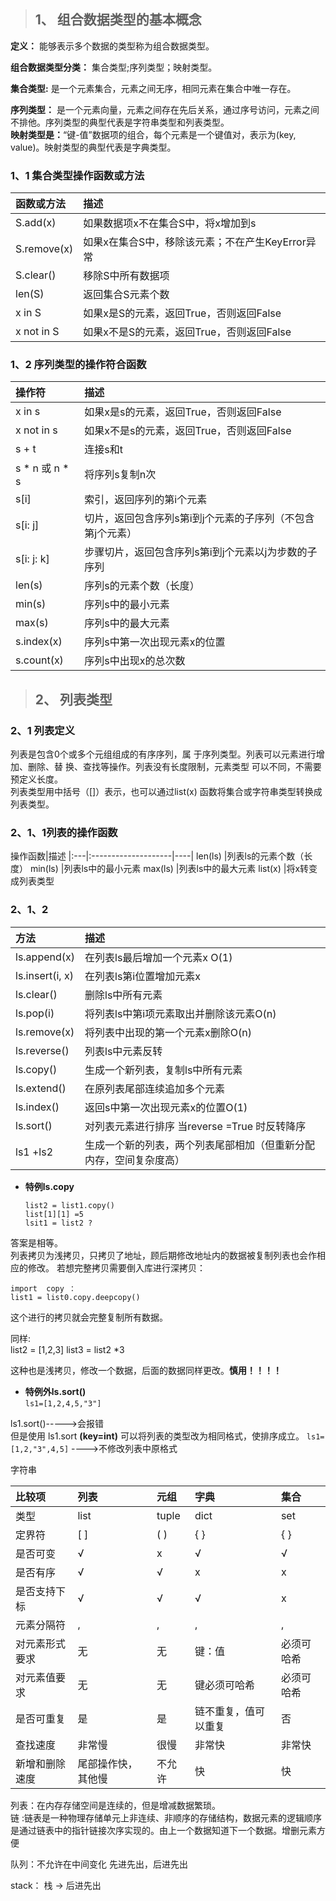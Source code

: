 >## 1、 组合数据类型的基本概念  
**定义：** 能够表示多个数据的类型称为组合数据类型。

**组合数据类型分类：** 集合类型;序列类型；映射类型。

**集合类型:** 是一个元素集合，元素之间无序，相同元素在集合中唯一存在。  

**序列类型：** 是一个元素向量，元素之间存在先后关系，通过序号访问，元素之间不排他。序列类型的典型代表是字符串类型和列表类型。  
**映射类型是：**“键-值”数据项的组合，每个元素是一个键值对，表示为(key, value)。映射类型的典型代表是字典类型。
 ### 1、1 集合类型操作函数或方法  
|函数或方法|描述|
|:---|:----|
|S.add(x)| 如果数据项x不在集合S中，将x增加到s
S.remove(x) |如果x在集合S中，移除该元素；不在产生KeyError异常  
S.clear()| 移除S中所有数据项|  
len(S) |返回集合S元素个数|
x in S |如果x是S的元素，返回True，否则返回False|
x not in S |如果x不是S的元素，返回True，否则返回False|  
### 1、2 序列类型的操作符合函数  
|操作符|描述  
|:---|:---|
x in s |如果x是s的元素，返回True，否则返回False
x not in s| 如果x不是s的元素，返回True，否则返回False
s + t |连接s和t
s * n 或 n * s| 将序列s复制n次
s[i]| 索引，返回序列的第i个元素
s[i: j] |切片，返回包含序列s第i到j个元素的子序列（不包含第j个元素）
s[i: j: k]| 步骤切片，返回包含序列s第i到j个元素以j为步数的子序列
len(s) |序列s的元素个数（长度）
min(s)| 序列s中的最小元素
max(s)| 序列s中的最大元素
s.index(x) |序列s中第一次出现元素x的位置
s.count(x)| 序列s中出现x的总次数  

> ## 2、 列表类型  
### 2、1 列表定义  
列表是包含0个或多个元组组成的有序序列，属
于序列类型。列表可以元素进行增加、删除、替
换、查找等操作。列表没有长度限制，元素类型
可以不同，不需要预定义长度。  
列表类型用中括号（[]）表示，也可以通过list(x)
函数将集合或字符串类型转换成列表类型。  
### 2、1、1列表的操作函数  
操作函数|描述
|:---|:--------------------|----|
len(ls)         |列表ls的元素个数（长度）
min(ls)          |列表ls中的最小元素
max(ls)      |列表ls中的最大元素
list(x) |将x转变成列表类型  
### 2、1、2 
方法|描述
|:----|:---|
ls.append(x)| 在列表ls最后增加一个元素x O(1)
ls.insert(i, x)| 在列表ls第i位置增加元素x
ls.clear() |删除ls中所有元素
ls.pop(i) |将列表ls中第i项元素取出并删除该元素O(n)
ls.remove(x)| 将列表中出现的第一个元素x删除O(n)
ls.reverse() |列表ls中元素反转
ls.copy() |生成一个新列表，复制ls中所有元素 
ls.extend()|在原列表尾部连续追加多个元素
ls.index()|返回s中第一次出现元素x的位置O(1)
ls.sort()|对列表元素进行排序 当reverse =True 时反转降序
ls1 +ls2|生成一个新的列表，两个列表尾部相加（但重新分配内存，空间复杂度高）

+ **特例ls.copy**   

    ```list1 = [1,[1,2,3],4]  
    list2 = list1.copy()  
    list[1][1] =5  
    lsit1 = list2 ?  
答案是相等。   
列表拷贝为浅拷贝，只拷贝了地址，顾后期修改地址内的数据被复制列表也会作相应的修改。
若想完整拷贝需要倒入库进行深拷贝：

    import  copy ：
    list1 = list0.copy.deepcopy()
这个进行的拷贝就会完整复制所有数据。

同样:  
list2 = [1,2,3]
list3 = list2 *3

这种也是浅拷贝，修改一个数据，后面的数据同样更改。****慎用！！！！****

+ **特例外ls.sort()**   
`ls1=[1,2,4,5,"3"]`

ls1.sort()----->会报错   
但是使用  ls1.sort **(key=int)** 可以将列表的类型改为相同格式，使排序成立。 
`ls1=[1,2,"3",4,5]`  ---->不修改列表中原格式



字符串  



      




  

  






|比较项|  列表 |元组  |字典   |集合 |
|:----|:----|:----|:----|:--|  
|类型|list |tuple|dict|set |    
|定界符 |[ ]  |( )  |{ }  |{ }   |  
|是否可变|  √|x| √| √|
|是否有序| √|√| x| x|
|是否支持下标|  √|√| √| x| 
|元素分隔符|,|,|,|,|
|对元素形式要求|无|无|键：值|必须可哈希
|对元素值要求|无|无|键必须可哈希|必须可哈希
|是否可重复|是|是|链不重复，值可以重复|否|
|查找速度|非常慢|很慢|非常快|非常快|
|新增和删除速度|尾部操作快，其他慢|不允许|快|快|




列表：在内存存储空间是连续的，但是增减数据繁琐。  
链 :链表是一种物理存储单元上非连续、非顺序的存储结构，数据元素的逻辑顺序是通过链表中的指针链接次序实现的。由上一个数据知道下一个数据。增删元素方便   

队列：不允许在中间变化  先进先出，后进先出  

stack：   栈  -> 后进先出